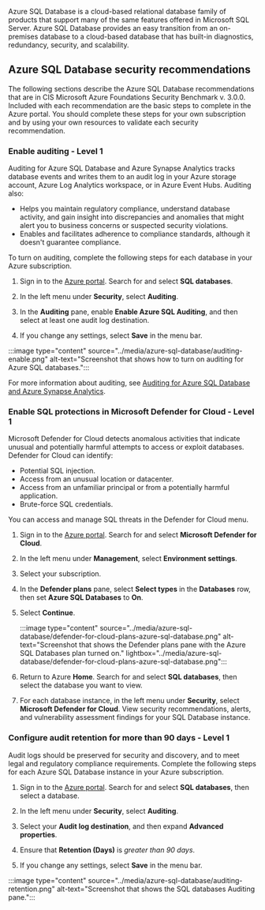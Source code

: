 Azure SQL Database is a cloud-based relational database family of products that support many of the same features offered in Microsoft SQL Server. Azure SQL Database provides an easy transition from an on-premises database to a cloud-based database that has built-in diagnostics, redundancy, security, and scalability.

## Azure SQL Database security recommendations

The following sections describe the Azure SQL Database recommendations that are in CIS Microsoft Azure Foundations Security Benchmark v. 3.0.0. Included with each recommendation are the basic steps to complete in the Azure portal. You should complete these steps for your own subscription and by using your own resources to validate each security recommendation.

### Enable auditing - Level 1

Auditing for Azure SQL Database and Azure Synapse Analytics tracks database events and writes them to an audit log in your Azure storage account, Azure Log Analytics workspace, or in Azure Event Hubs. Auditing also:

- Helps you maintain regulatory compliance, understand database activity, and gain insight into discrepancies and anomalies that might alert you to business concerns or suspected security violations.
- Enables and facilitates adherence to compliance standards, although it doesn't guarantee compliance.

To turn on auditing, complete the following steps for each database in your Azure subscription.

1. Sign in to the [Azure portal](https://portal.azure.com). Search for and select **SQL databases**.

1. In the left menu under **Security**, select **Auditing**.

1. In the **Auditing** pane, enable **Enable Azure SQL Auditing**, and then select at least one audit log destination.

1. If you change any settings, select **Save** in the menu bar.

:::image type="content" source="../media/azure-sql-database/auditing-enable.png" alt-text="Screenshot that shows how to turn on auditing for Azure SQL databases.":::

For more information about auditing, see [Auditing for Azure SQL Database and Azure Synapse Analytics](/azure/azure-sql/database/auditing-overview).

### Enable SQL protections in Microsoft Defender for Cloud - Level 1

Microsoft Defender for Cloud detects anomalous activities that indicate unusual and potentially harmful attempts to access or exploit databases. Defender for Cloud can identify:

- Potential SQL injection.
- Access from an unusual location or datacenter.
- Access from an unfamiliar principal or from a potentially harmful application.
- Brute-force SQL credentials.

You can access and manage SQL threats in the Defender for Cloud menu.

1. Sign in to the [Azure portal](https://portal.azure.com). Search for and select **Microsoft Defender for Cloud**.

1. In the left menu under **Management**, select **Environment settings**.

1. Select your subscription.

1. In the **Defender plans** pane, select **Select types** in the **Databases** row, then set **Azure SQL Databases** to **On**.

1. Select **Continue**.

    :::image type="content" source="../media/azure-sql-database/defender-for-cloud-plans-azure-sql-database.png" alt-text="Screenshot that shows the Defender plans pane with the Azure SQL Databases plan turned on." lightbox="../media/azure-sql-database/defender-for-cloud-plans-azure-sql-database.png":::

1. Return to Azure **Home**. Search for and select **SQL databases**, then select the database you want to view.

1. For each database instance, in the left menu under **Security**, select **Microsoft Defender for Cloud**. View security recommendations, alerts, and vulnerability assessment findings for your SQL Database instance.

### Configure audit retention for more than 90 days - Level 1

Audit logs should be preserved for security and discovery, and to meet legal and regulatory compliance requirements. Complete the following steps for each Azure SQL Database instance in your Azure subscription.

1. Sign in to the [Azure portal](https://portal.azure.com). Search for and select **SQL databases**, then select a database.

1. In the left menu under **Security**, select **Auditing**.

1. Select your **Audit log destination**, and then expand **Advanced properties**.

1. Ensure that **Retention (Days)** is *greater than 90 days*.

1. If you change any settings, select **Save** in the menu bar.

:::image type="content" source="../media/azure-sql-database/auditing-retention.png" alt-text="Screenshot that shows the SQL databases Auditing pane.":::
